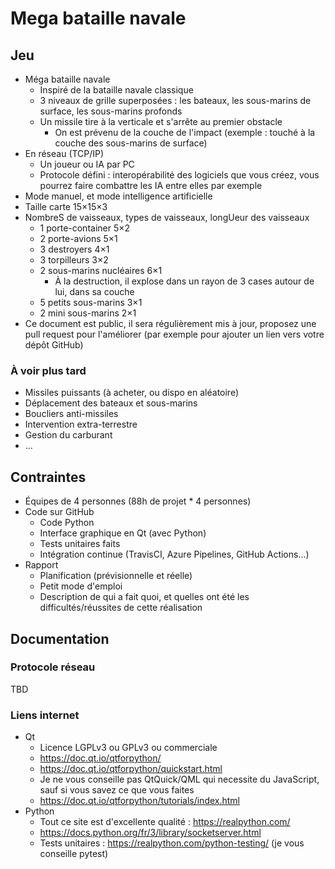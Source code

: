 # Mega bataille navale

## Jeu

* Méga bataille navale
  * Inspiré de la bataille navale classique
  * 3 niveaux de grille superposées : les bateaux, les sous-marins de surface, les sous-marins profonds
  * Un missile tire à la verticale et s'arrête au premier obstacle
    * On est prévenu de la couche de l'impact (exemple : touché à la couche des sous-marins de surface)
* En réseau (TCP/IP)
  * Un joueur ou IA par PC
  * Protocole défini : interopérabilité des logiciels que vous créez, vous pourrez faire combattre les IA entre elles par exemple
* Mode manuel, et mode intelligence artificielle
* Taille carte 15×15×3
* NombreS de vaisseaux, types de vaisseaux, longUeur des vaisseaux
  * 1 porte-container 5×2
  * 2 porte-avions 5×1
  * 3 destroyers 4×1
  * 3 torpilleurs 3×2
  * 2 sous-marins nucléaires 6×1
    * À la destruction, il explose dans un rayon de 3 cases autour de lui, dans sa couche
  * 5 petits sous-marins 3×1
  * 2 mini sous-marins 2×1
* Ce document est public, il sera régulièrement mis à jour, proposez une pull request pour l'améliorer (par exemple pour ajouter un lien vers votre dépôt GitHub)

### À voir plus tard

* Missiles puissants (à acheter, ou dispo en aléatoire)
* Déplacement des bateaux et sous-marins
* Boucliers anti-missiles
* Intervention extra-terrestre
* Gestion du carburant
* …

## Contraintes

* Équipes de 4 personnes (88h de projet * 4 personnes)
* Code sur GitHub
  * Code Python
  * Interface graphique en Qt (avec Python)
  * Tests unitaires faits
  * Intégration continue (TravisCI, Azure Pipelines, GitHub Actions…)
* Rapport
  * Planification (prévisionnelle et réelle)
  * Petit mode d'emploi
  * Description de qui a fait quoi, et quelles ont été les difficultés/réussites de cette réalisation

## Documentation

### Protocole réseau

TBD

### Liens internet

* Qt
  * Licence LGPLv3 ou GPLv3 ou commerciale
  * https://doc.qt.io/qtforpython/
  * https://doc.qt.io/qtforpython/quickstart.html
  * Je ne vous conseille pas QtQuick/QML qui necessite du JavaScript, sauf si vous savez ce que vous faites
  * https://doc.qt.io/qtforpython/tutorials/index.html
* Python
  * Tout ce site est d'excellente qualité : https://realpython.com/
  * https://docs.python.org/fr/3/library/socketserver.html
  * Tests unitaires : https://realpython.com/python-testing/ (je vous conseille pytest)